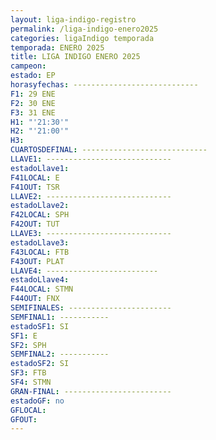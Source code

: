 ```yaml
---
layout: liga-indigo-registro
permalink: /liga-indigo-enero2025
categories: ligaIndigo temporada
temporada: ENERO 2025
title: LIGA INDIGO ENERO 2025
campeon: 
estado: EP
horasyfechas: ----------------------------
F1: 29 ENE
F2: 30 ENE
F3: 31 ENE
H1: "'21:30'"
H2: "'21:00'"
H3: 
CUARTOSDEFINAL: ----------------------------
LLAVE1: ----------------------------
estadoLlave1: 
F41LOCAL: E
F41OUT: TSR
LLAVE2: ----------------------------
estadoLlave2: 
F42LOCAL: SPH
F42OUT: TUT
LLAVE3: ----------------------------
estadoLlave3: 
F43LOCAL: FTB
F43OUT: PLAT
LLAVE4: -------------------------
estadoLlave4: 
F44LOCAL: STMN
F44OUT: FNX
SEMIFINALES: -----------------------
SEMFINAL1: -----------
estadoSF1: SI
SF1: E
SF2: SPH
SEMFINAL2: -----------
estadoSF2: SI
SF3: FTB
SF4: STMN
GRAN-FINAL: ------------------------
estadoGF: no
GFLOCAL: 
GFOUT:
---
```

